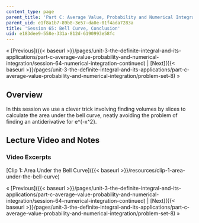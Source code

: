 ```yaml
---
content_type: page
parent_title: 'Part C: Average Value, Probability and Numerical Integration'
parent_uid: e1f8a1b7-89b8-3e57-da0e-01f4ada7283a
title: 'Session 65: Bell Curve, Conclusion'
uid: e183dee9-558e-331a-812d-6190993e58fc
---
```


« [Previous]({{< baseurl >}}/pages/unit-3-the-definite-integral-and-its-applications/part-c-average-value-probability-and-numerical-integration/session-64-numerical-integration-continued) | [Next]({{< baseurl >}}/pages/unit-3-the-definite-integral-and-its-applications/part-c-average-value-probability-and-numerical-integration/problem-set-8) »

Overview
--------

In this session we use a clever trick involving finding volumes by slices to calculate the area under the bell curve, neatly avoiding the problem of finding an antiderivative for e^{-x^2}.

Lecture Video and Notes
-----------------------

### Video Excerpts

[Clip 1: Area Under the Bell Curve]({{< baseurl >}}/resources/clip-1-area-under-the-bell-curve)

« [Previous]({{< baseurl >}}/pages/unit-3-the-definite-integral-and-its-applications/part-c-average-value-probability-and-numerical-integration/session-64-numerical-integration-continued) | [Next]({{< baseurl >}}/pages/unit-3-the-definite-integral-and-its-applications/part-c-average-value-probability-and-numerical-integration/problem-set-8) »